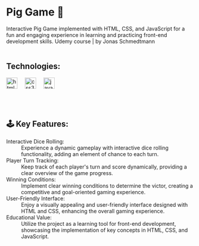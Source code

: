# Pig Game 🎲
Interactive Pig Game implemented with HTML, CSS, and JavaScript for a fun and engaging experience in learning and practicing front-end development skills.
Udemy course | by Jonas Schmedtmann
<br>
<br>

## Technologies:
<p> <img src="https://cdn.jsdelivr.net/gh/devicons/devicon/icons/html5/html5-original.svg" height="30" alt="html5 logo"  />
  <img width="12" />
  <img src="https://cdn.jsdelivr.net/gh/devicons/devicon/icons/css3/css3-original.svg" height="30" alt="css3 logo"  />
  <img width="12" />
  <img src="https://cdn.jsdelivr.net/gh/devicons/devicon/icons/javascript/javascript-original.svg" height="30" alt="javascript logo"  /></p>

<br>
<br>

## 🕹️ Key Features:

<dl>
  <dt>Interactive Dice Rolling:</dt>
  <dd>Experience a dynamic gameplay with interactive dice rolling functionality, adding an element of chance to each turn.</dd>
  <dt>Player Turn Tracking:</dt>
  <dd>Keep track of each player's turn and score dynamically, providing a clear overview of the game progress.</dd>
  <dt>Winning Conditions:</dt>
  <dd>Implement clear winning conditions to determine the victor, creating a competitive and goal-oriented gaming experience.</dd>
  <dt>User-Friendly Interface:</dt>
  <dd> Enjoy a visually appealing and user-friendly interface designed with HTML and CSS, enhancing the overall gaming experience.</dd>
  <dt>Educational Value:</dt>
  <dd>Utilize the project as a learning tool for front-end development, showcasing the implementation of key concepts in HTML, CSS, and JavaScript.</dd> 
</dl>
<br>
<br>


    
